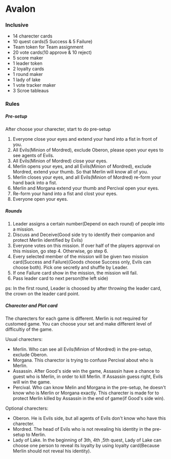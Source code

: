 # Avalon

### Inclusive
- 14 charecter cards
- 10 quest cards(5 Success & 5 Failure)
- Team token for Team assignment
- 20 vote cards(10 approve & 10 reject)
- 5 score maker
- 1 leader token
- 2 loyalty cards
- 1 round maker
- 1 lady of lake
- 1 vote tracker maker
- 3 Scroe tableaus

### Rules

##### Pre-setup
After choose your charecter, start to do pre-setup

1. Everyone close your eyes and extend your hand into a fist in front of you.
2. All Evils(Minion of Mordred), exclude Oberon, please open your eyes to see agents of Evils.
3. All Evils(Minion of Mordred) close your eyes.
4. Merlin opens your eyes, and all Evils(Minion of Mordred), exclude Mordred, extend your thumb. So that Merlin will know all of you.
5. Merlin closes your eyes, and all Evils(Minion of Mordred) re-form your hand back into a fist.
6. Merlin and Morgana extend your thumb and Percival open your eyes.
7. Re-form your hand into a fist and clost your eyes.
8. Everyone open your eyes.

##### Rounds
1. Leader assigns a certain number(Depend on each round) of people into a mission.
2. Discuss and Deceive(Good side try to identify their companion and protect Merlin identified by Evils)
3. Everyone votes on this mission. If over half of the players approval on this mission, go step 4. Otherwise, go step 6.
4. Every selected member of the mission will be given two mission card(Success and Failure)(Goods choose Success only, Evils can choose both). Pick one secretly and shuffle by Leader.
5. If one Failure card show in the mission, the mission will fail.
6. Pass leader card to next person(the left side)

ps: In the first round, Leader is choosed by after throwing the leader card, the crown on the leader card point.


##### Charecter and Plot card
The charecters for each game is different. Merlin is not required for customed game. You can choose your set and make different level of difficultiy of the game.

Usual charecters:
- Merlin. Who can see all Evils(Minion of Mordred) in the pre-setup, exclude Oberon.
- Morgana. This charector is trying to confuse Percival about who is Merlin.
- Assassin. After Good's side win the game, Assassin have a chance to guest who is Merlin, in order to kill Merlin. If Assassin guess right, Evils will win the game.
- Percival. Who can know Melin and Morgana in the pre-setup, he doesn't know who is Merlin or Morgana exactly. This charecter is made for to protect Merlin killed by Assassin in the end of game(if Good's side win).

Optional charecters:
- Oberon. He is Evils side, but all agents of Evils don't know who have this charecter.
- Mordred. The head of Evils who is not revealing his identity in the pre-setup to Merlin.
- Lady of Lake. In the beginning of 3th, 4th ,5th quest, Lady of Lake can choose one person to reveal its loyalty by using loyalty card(Because Merlin should not reveal his identity).
